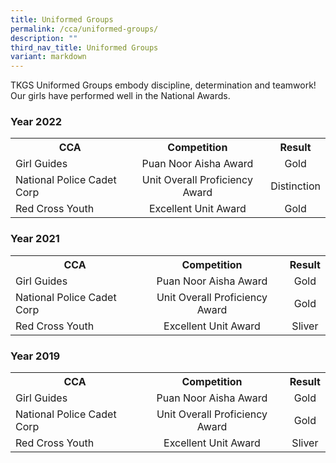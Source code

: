 ```yaml
---
title: Uniformed Groups
permalink: /cca/uniformed-groups/
description: ""
third_nav_title: Uniformed Groups
variant: markdown
---
```

<p>TKGS Uniformed Groups embody discipline, determination and teamwork! Our girls have performed well in the National Awards.</p>
<h3>Year 2022</h3><table>
<tbody>
	<tr>
	<th style="text-align: center;">CCA</th>
	<th style="text-align: center;">Competition</th>
	<th style="text-align: center;">Result</th>
		</tr>
		<tr>
			<td>Girl Guides</td>
			<td style="text-align: center;">Puan Noor Aisha Award</td>
			<td style="text-align: center;">Gold</td>
	</tr><tr>
			<td>National Police Cadet Corp</td>
			<td style="text-align: center;">Unit Overall Proficiency Award</td>
			<td style="text-align: center;">Distinction</td>
	</tr>
	<tr>
			<td>Red Cross Youth</td>
			<td style="text-align: center;">Excellent Unit Award</td>
			<td style="text-align: center;">Gold</td>
	</tr>
	</tbody>
</table>
<h3>Year 2021</h3><table>
<tbody>
	<tr>
	<th style="text-align: center;">CCA</th>
	<th style="text-align: center;">Competition</th>
	<th style="text-align: center;">Result</th>
		</tr>
		<tr>
			<td>Girl Guides</td>
			<td style="text-align: center;">Puan Noor Aisha Award</td>
			<td style="text-align: center;">Gold</td>
	</tr><tr>
			<td>National Police Cadet Corp</td>
			<td style="text-align: center;">Unit Overall Proficiency Award</td>
			<td style="text-align: center;">Gold</td>
	</tr>
	<tr>
			<td>Red Cross Youth</td>
			<td style="text-align: center;">Excellent Unit Award</td>
			<td style="text-align: center;">Sliver</td>
	</tr>
	</tbody>
</table>
<h3>Year 2019</h3><table>
<tbody>
	<tr>
	<th style="text-align: center;">CCA</th>
	<th style="text-align: center;">Competition</th>
	<th style="text-align: center;">Result</th>
		</tr>
		<tr>
			<td>Girl Guides</td>
			<td style="text-align: center;">Puan Noor Aisha Award</td>
			<td style="text-align: center;">Gold</td>
	</tr><tr>
			<td>National Police Cadet Corp</td>
			<td style="text-align: center;">Unit Overall Proficiency Award</td>
			<td style="text-align: center;">Gold</td>
	</tr>
	<tr>
			<td>Red Cross Youth</td>
			<td style="text-align: center;">Excellent Unit Award</td>
			<td style="text-align: center;">Sliver</td>
	</tr>
	</tbody>
</table>